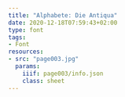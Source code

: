```yaml
---
title: "Alphabete: Die Antiqua"
date: 2020-12-18T07:59:43+02:00
type: font
tags:
- Font
resources:
- src: "page003.jpg"
  params:
    iiif: page003/info.json
    class: sheet
---
```

